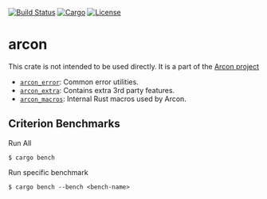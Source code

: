 [![Build Status](https://dev.azure.com/arcon-cda/arcon/_apis/build/status/cda-group.arcon?branchName=master)](https://dev.azure.com/arcon-cda/arcon/_build/latest?definitionId=1&branchName=master)
[![Cargo](https://img.shields.io/badge/crates.io-v0.1.3-orange)](https://crates.io/crates/arcon)
[![License](https://img.shields.io/badge/License-AGPL--3.0--only-blue)](https://github.com/cda-group/arcon)

# arcon

This crate is not intended to be used directly. It is a part of the [Arcon project](https://github.com/cda-group/arcon)

* [`arcon_error`]: Common error utilities.
* [`arcon_extra`]: Contains extra 3rd party features.
* [`arcon_macros`]: Internal Rust macros used by Arcon.

[`arcon_error`]: arcon_error
[`arcon_extra`]: arcon_extra
[`arcon_macros`]: arcon_macros

## Criterion Benchmarks

Run All
```
$ cargo bench
```

Run specific benchmark
```
$ cargo bench --bench <bench-name>
```
